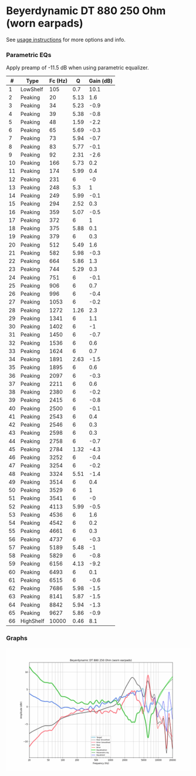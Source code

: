 # Beyerdynamic DT 880 250 Ohm (worn earpads)
See [usage instructions](https://github.com/jaakkopasanen/AutoEq#usage) for more options and info.

### Parametric EQs
Apply preamp of -11.5 dB when using parametric equalizer.

|   # | Type      |   Fc (Hz) |    Q |   Gain (dB) |
|-----|-----------|-----------|------|-------------|
|   1 | LowShelf  |       105 | 0.7  |        10.1 |
|   2 | Peaking   |        20 | 5.13 |         1.6 |
|   3 | Peaking   |        34 | 5.23 |        -0.9 |
|   4 | Peaking   |        39 | 5.38 |        -0.8 |
|   5 | Peaking   |        48 | 1.59 |        -2.2 |
|   6 | Peaking   |        65 | 5.69 |        -0.3 |
|   7 | Peaking   |        73 | 5.94 |        -0.7 |
|   8 | Peaking   |        83 | 5.77 |        -0.1 |
|   9 | Peaking   |        92 | 2.31 |        -2.6 |
|  10 | Peaking   |       166 | 5.73 |         0.2 |
|  11 | Peaking   |       174 | 5.99 |         0.4 |
|  12 | Peaking   |       231 | 6    |        -0   |
|  13 | Peaking   |       248 | 5.3  |         1   |
|  14 | Peaking   |       249 | 5.99 |        -0.1 |
|  15 | Peaking   |       294 | 2.52 |         0.3 |
|  16 | Peaking   |       359 | 5.07 |        -0.5 |
|  17 | Peaking   |       372 | 6    |         1   |
|  18 | Peaking   |       375 | 5.88 |         0.1 |
|  19 | Peaking   |       379 | 6    |         0.3 |
|  20 | Peaking   |       512 | 5.49 |         1.6 |
|  21 | Peaking   |       582 | 5.98 |        -0.3 |
|  22 | Peaking   |       664 | 5.86 |         1.3 |
|  23 | Peaking   |       744 | 5.29 |         0.3 |
|  24 | Peaking   |       751 | 6    |        -0.1 |
|  25 | Peaking   |       906 | 6    |         0.7 |
|  26 | Peaking   |       996 | 6    |        -0.4 |
|  27 | Peaking   |      1053 | 6    |        -0.2 |
|  28 | Peaking   |      1272 | 1.26 |         2.3 |
|  29 | Peaking   |      1341 | 6    |         1.1 |
|  30 | Peaking   |      1402 | 6    |        -1   |
|  31 | Peaking   |      1450 | 6    |        -0.7 |
|  32 | Peaking   |      1536 | 6    |         0.6 |
|  33 | Peaking   |      1624 | 6    |         0.7 |
|  34 | Peaking   |      1891 | 2.63 |        -1.5 |
|  35 | Peaking   |      1895 | 6    |         0.6 |
|  36 | Peaking   |      2097 | 6    |        -0.3 |
|  37 | Peaking   |      2211 | 6    |         0.6 |
|  38 | Peaking   |      2380 | 6    |        -0.2 |
|  39 | Peaking   |      2415 | 6    |        -0.8 |
|  40 | Peaking   |      2500 | 6    |        -0.1 |
|  41 | Peaking   |      2543 | 6    |         0.4 |
|  42 | Peaking   |      2546 | 6    |         0.3 |
|  43 | Peaking   |      2598 | 6    |         0.3 |
|  44 | Peaking   |      2758 | 6    |        -0.7 |
|  45 | Peaking   |      2784 | 1.32 |        -4.3 |
|  46 | Peaking   |      3252 | 6    |        -0.4 |
|  47 | Peaking   |      3254 | 6    |        -0.2 |
|  48 | Peaking   |      3324 | 5.51 |        -1.4 |
|  49 | Peaking   |      3514 | 6    |         0.4 |
|  50 | Peaking   |      3529 | 6    |         1   |
|  51 | Peaking   |      3541 | 6    |        -0   |
|  52 | Peaking   |      4113 | 5.99 |        -0.5 |
|  53 | Peaking   |      4536 | 6    |         1.6 |
|  54 | Peaking   |      4542 | 6    |         0.2 |
|  55 | Peaking   |      4661 | 6    |         0.3 |
|  56 | Peaking   |      4737 | 6    |        -0.3 |
|  57 | Peaking   |      5189 | 5.48 |        -1   |
|  58 | Peaking   |      5829 | 6    |        -0.8 |
|  59 | Peaking   |      6156 | 4.13 |        -9.2 |
|  60 | Peaking   |      6493 | 6    |         0.1 |
|  61 | Peaking   |      6515 | 6    |        -0.6 |
|  62 | Peaking   |      7686 | 5.98 |        -1.5 |
|  63 | Peaking   |      8141 | 5.87 |        -1.5 |
|  64 | Peaking   |      8842 | 5.94 |        -1.3 |
|  65 | Peaking   |      9627 | 5.86 |        -0.9 |
|  66 | HighShelf |     10000 | 0.46 |         8.1 |

### Graphs
![](./Beyerdynamic%20DT%20880%20250%20Ohm%20(worn%20earpads).png)
